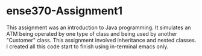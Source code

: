 # ense370-Assignment1
This assignment was an introduction to Java programming. It simulates an ATM being operated by one type of class and being used by another "Customer" class. This assignment involved inheritance and nested classes. I created all this code start to finish using in-terminal emacs only.
